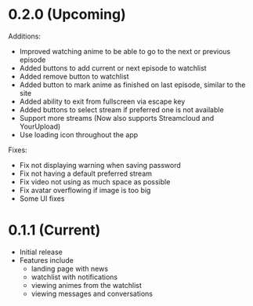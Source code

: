 # 0.2.0 (Upcoming)
Additions:
- Improved watching anime to be able to go to the next or previous episode
- Added buttons to add current or next episode to watchlist
- Added remove button to watchlist
- Added button to mark anime as finished on last episode, similar to the site
- Added ability to exit from fullscreen via escape key
- Added buttons to select stream if preferred one is not available
- Support more streams (Now also supports Streamcloud and YourUpload)
- Use loading icon throughout the app

Fixes:
- Fix not displaying warning when saving password
- Fix not having a default preferred stream
- Fix video not using as much space as possible
- Fix avatar overflowing if image is too big
- Some UI fixes

# 0.1.1 (Current)
- Initial release
- Features include
  - landing page with news
  - watchlist with notifications
  - viewing animes from the watchlist
  - viewing messages and conversations
